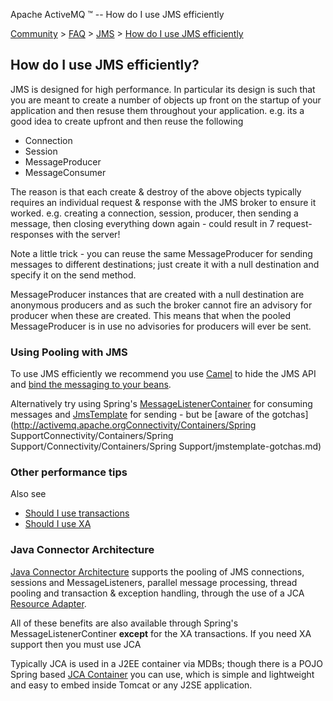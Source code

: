 Apache ActiveMQ ™ -- How do I use JMS efficiently 

[Community](community.md) > [FAQ](CommunityCommunity/Community/faq.md) > [JMS](Community/FAQCommunity/FAQ/Community/FAQ/jms.md) > [How do I use JMS efficiently](Community/FAQ/JMSCommunity/FAQ/JMS/Community/FAQ/JMS/how-do-i-use-jms-efficiently.md)


How do I use JMS efficiently?
-----------------------------

JMS is designed for high performance. In particular its design is such that you are meant to create a number of objects up front on the startup of your application and then resuse them throughout your application. e.g. its a good idea to create upfront and then reuse the following

*   Connection
*   Session
*   MessageProducer
*   MessageConsumer

The reason is that each create & destroy of the above objects typically requires an individual request & response with the JMS broker to ensure it worked. e.g. creating a connection, session, producer, then sending a message, then closing everything down again - could result in 7 request-responses with the server!

Note a little trick - you can reuse the same MessageProducer for sending messages to different destinations; just create it with a null destination and specify it on the send method.

MessageProducer instances that are created with a null destination are anonymous producers and as such the broker cannot fire an advisory for producer when these are created. This means that when the pooled MessageProducer is in use no advisories for producers will ever be sent.

### Using Pooling with JMS

To use JMS efficiently we recommend you use [Camel](http://activemq.apache.org/camel/) to hide the JMS API and [bind the messaging to your beans](http://activemq.apache.org/camel/bean-integration.html).

Alternatively try using Spring's [MessageListenerContainer](http://static.springsource.org/spring/docs/2.5.x/referenceCommunity/FAQCommunity/FAQ/Community/FAQ/jms.md#Community/FAQ/jms.mdp) for consuming messages and [JmsTemplate](http://static.springsource.org/spring/docs/2.5.x/referenceCommunity/FAQCommunity/FAQ/Community/FAQ/jms.md#jms-jmstemplate) for sending - but be [aware of the gotchas](http://activemq.apache.orgConnectivity/Containers/Spring SupportConnectivity/Containers/Spring Support/Connectivity/Containers/Spring Support/jmstemplate-gotchas.md)

### Other performance tips

Also see

*   [Should I use transactions](Community/FAQ/JMSCommunity/FAQ/JMS/Community/FAQ/JMS/should-i-use-transactions.md)
*   [Should I use XA](Community/FAQ/JMSCommunity/FAQ/JMS/Community/FAQ/JMS/should-i-use-xa.md)

### Java Connector Architecture

[Java Connector Architecture](http://java.sun.com/j2ee/connector/) supports the pooling of JMS connections, sessions and MessageListeners, parallel message processing, thread pooling and transaction & exception handling, through the use of a JCA [Resource Adapter](Connectivity/ContainersConnectivity/Containers/Connectivity/Containers/resource-adapter.md).

All of these benefits are also available through Spring's MessageListenerContiner **except** for the XA transactions. If you need XA support then you must use JCA

Typically JCA is used in a J2EE container via MDBs; though there is a POJO Spring based [JCA Container](Connectivity/Containers/jca-container.md) you can use, which is simple and lightweight and easy to embed inside Tomcat or any J2SE application.

